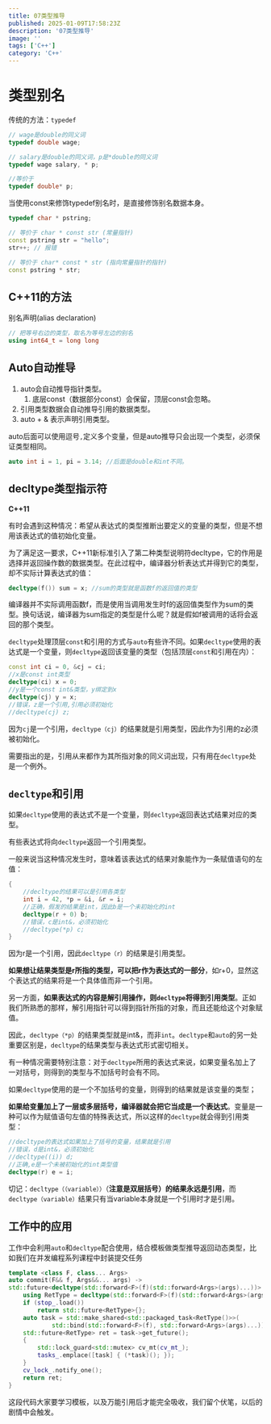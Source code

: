 ```yaml
---
title: 07类型推导
published: 2025-01-09T17:58:23Z
description: '07类型推导'
image: ''
tags: ['C++']
category: 'C++'
---
```


# 类型别名

传统的方法：`typedef`

```C++
// wage是double的同义词
typedef double wage;

// salary是double的同义词，p是*double的同义词
typedef wage salary, * p;

//等价于
typedef double* p;
```

当使用const来修饰typedef别名时，是直接修饰别名数据本身。

```C++
typedef char * pstring;

// 等价于 char * const str (常量指针)
const pstring str = "hello";
str++; // 报错

// 等价于 char* const * str (指向常量指针的指针)
const pstring * str;
```

## C++11的方法

别名声明(alias declaration)

```C++
// 把等号右边的类型，取名为等号左边的别名
using int64_t = long long
```

## Auto自动推导


1. auto会自动推导指针类型。
   1. 底层const（数据部分const）会保留，顶层const会忽略。
2. 引用类型数据会自动推导引用的数据类型。
3. auto + & 表示声明引用类型。

auto后面可以使用逗号`,`定义多个变量，但是auto推导只会出现一个类型，必须保证类型相同。
```C++
auto int i = 1, pi = 3.14; //后面是double和int不同。

```

## decltype类型指示符

**C++11**

有时会遇到这种情况：希望从表达式的类型推断出要定义的变量的类型，但是不想用该表达式的值初始化变量。

为了满足这一要求，C++11新标准引入了第二种类型说明符decltype，它的作用是选择并返回操作数的数据类型。在此过程中，编译器分析表达式并得到它的类型，却不实际计算表达式的值：

``` cpp
decltype(f()) sum = x; //sum的类型就是函数f的返回值的类型
```

编译器并不实际调用函数f，而是使用当调用发生时f的返回值类型作为sum的类型。换句话说，编译器为sum指定的类型是什么呢？就是假如f被调用的话将会返回的那个类型。

`decltype`处理顶层`const`和引用的方式与`auto`有些许不同。如果`decltype`使用的表达式是一个变量，则`decltype`返回该变量的类型（包括顶层`const`和引用在内）：

``` cpp
const int ci = 0, &cj = ci;
//x是const int类型
decltype(ci) x = 0;
//y是一个const int&类型，y绑定到x
decltype(cj) y = x;
//错误，z是一个引用,引用必须初始化
//decltype(cj) z;
```

因为`cj`是一个引用，`decltype（cj）`的结果就是引用类型，因此作为引用的z必须被初始化。

需要指出的是，引用从来都作为其所指对象的同义词出现，只有用在`decltype`处是一个例外。

## `decltype`和引用

如果`decltype`使用的表达式不是一个变量，则`decltype`返回表达式结果对应的类型。

有些表达式将向`decltype`返回一个引用类型。

一般来说当这种情况发生时，意味着该表达式的结果对象能作为一条赋值语句的左值：

``` cpp
{
    //decltype的结果可以是引用各类型
    int i = 42, *p = &i, &r = i;
    //正确，假发的结果是int，因此b是一个未初始化的int
    decltype(r + 0) b;
    //错误，c是int&，必须初始化
    //decltype(*p) c;
}
```

因为r是一个引用，因此`decltype（r）`的结果是引用类型。

**如果想让结果类型是r所指的类型，可以把r作为表达式的一部分**，如r+0，显然这个表达式的结果将是一个具体值而非一个引用。

另一方面，**如果表达式的内容是解引用操作，则`decltype`将得到引用类型**。正如我们所熟悉的那样，解引用指针可以得到指针所指的对象，而且还能给这个对象赋值。

因此，`decltype（*p）`的结果类型就是int&，而非`int`。`decltype`和`auto`的另一处重要区别是，`decltype`的结果类型与表达式形式密切相关。

有一种情况需要特别注意：对于`decltype`所用的表达式来说，如果变量名加上了一对括号，则得到的类型与不加括号时会有不同。

如果`decltype`使用的是一个不加括号的变量，则得到的结果就是该变量的类型；

**如果给变量加上了一层或多层括号，编译器就会把它当成是一个表达式**。变量是一种可以作为赋值语句左值的特殊表达式，所以这样的`decltype`就会得到引用类型：

``` cpp
//decltype的表达式如果加上了括号的变量，结果就是引用
//错误，d是int&，必须初始化
//decltype((i)) d;
//正确,e是一个未被初始化的int类型值
decltype(r) e = i;
```

切记：`decltype（（variable））`（**注意是双层括号）的结果永远是引用**，而`decltype（variable）`结果只有当variable本身就是一个引用时才是引用。

## 工作中的应用

工作中会利用`auto`和`decltype`配合使用，结合模板做类型推导返回动态类型，比如我们在并发编程系列课程中封装提交任务

``` cpp
template <class F, class... Args>
auto commit(F&& f, Args&&... args) -> 
std::future<decltype(std::forward<F>(f)(std::forward<Args>(args)...))> {
    using RetType = decltype(std::forward<F>(f)(std::forward<Args>(args)...));
    if (stop_.load())
        return std::future<RetType>{};
    auto task = std::make_shared<std::packaged_task<RetType()>>(
            std::bind(std::forward<F>(f), std::forward<Args>(args)...));
    std::future<RetType> ret = task->get_future();
    {
        std::lock_guard<std::mutex> cv_mt(cv_mt_);
        tasks_.emplace([task] { (*task)(); });
    }
    cv_lock_.notify_one();
    return ret;
}
```

这段代码大家要学习模板，以及万能引用后才能完全吸收，我们留个伏笔，以后的剧情中会触发。
